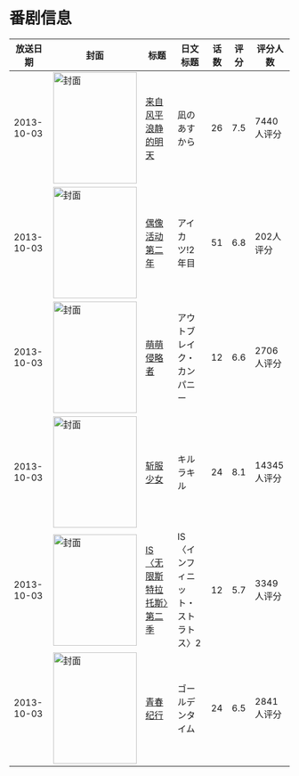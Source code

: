 # 番剧信息

|放送日期|封面|标题|日文标题|话数|评分|评分人数|
|---|---|---|---|---|---|---|
|2013-10-03|<img src="https://lain.bgm.tv/pic/cover/c/16/29/47889_gZy58.jpg" alt="封面" style="width:150px;height:200px;object-fit:cover;">|[来自风平浪静的明天](https://bangumi.tv/subject/47889)|凪のあすから|26|7.5|7440人评分|
|2013-10-03|<img src="https://lain.bgm.tv/pic/cover/c/f0/4b/139317_lxbm3.jpg" alt="封面" style="width:150px;height:200px;object-fit:cover;">|[偶像活动 第二年](https://bangumi.tv/subject/139317)|アイカツ!2年目|51|6.8|202人评分|
|2013-10-03|<img src="https://lain.bgm.tv/pic/cover/c/f8/a8/78406_SP9j3.jpg" alt="封面" style="width:150px;height:200px;object-fit:cover;">|[萌萌侵略者](https://bangumi.tv/subject/78406)|アウトブレイク・カンパニー|12|6.6|2706人评分|
|2013-10-03|<img src="https://lain.bgm.tv/pic/cover/c/d5/d7/72941_q1DiW.jpg" alt="封面" style="width:150px;height:200px;object-fit:cover;">|[斩服少女](https://bangumi.tv/subject/72941)|キルラキル|24|8.1|14345人评分|
|2013-10-03|<img src="https://lain.bgm.tv/pic/cover/c/f0/37/68022_chJ9g.jpg" alt="封面" style="width:150px;height:200px;object-fit:cover;">|[IS〈无限斯特拉托斯〉第二季](https://bangumi.tv/subject/68022)|IS〈インフィニット・ストラトス〉2|12|5.7|3349人评分|
|2013-10-03|<img src="https://lain.bgm.tv/pic/cover/c/6a/05/68031_kz04Q.jpg" alt="封面" style="width:150px;height:200px;object-fit:cover;">|[青春纪行](https://bangumi.tv/subject/68031)|ゴールデンタイム|24|6.5|2841人评分|
